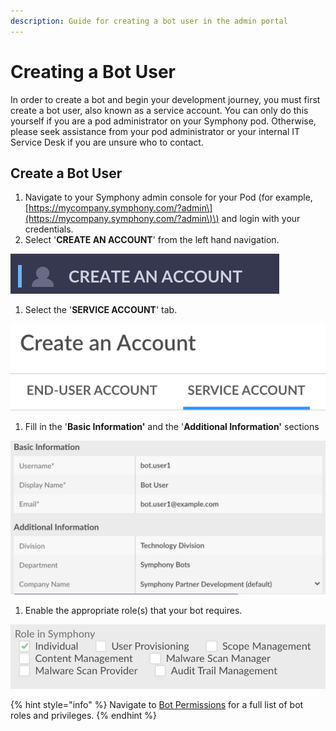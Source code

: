 ```yaml
---
description: Guide for creating a bot user in the admin portal
---
```


# Creating a Bot User

In order to create a bot and begin your development journey, you must first create a bot user, also known as a service account. You can only do this yourself if you are a pod administrator on your Symphony pod. Otherwise, please seek assistance from your pod administrator or your internal IT Service Desk if you are unsure who to contact.

## Create a Bot User

1. Navigate to your Symphony admin console for your Pod \(for example, [https://mycompany.symphony.com/?admin\](https://mycompany.symphony.com/?admin\)\) and login with your credentials.
2. Select '**CREATE AN ACCOUNT**' from the left hand navigation.

![](../../.gitbook/assets/screen-shot-2020-07-01-at-5.31.28-pm.png)

1. Select the '**SERVICE ACCOUNT**' tab.

![](../../.gitbook/assets/screen-shot-2020-07-01-at-5.33.09-pm.png)

1. Fill in the '**Basic Information'** and the '**Additional Information'** sections

![](../../.gitbook/assets/screen-shot-2020-07-01-at-5.35.11-pm%20%283%29.png)

1. Enable the appropriate role\(s\) that your bot requires. 

![](../../.gitbook/assets/screen-shot-2020-07-01-at-5.36.17-pm%20%282%29.png)

{% hint style="info" %}
Navigate to [Bot Permissions](bot-permissions.md) for a full list of bot roles and privileges.
{% endhint %}

